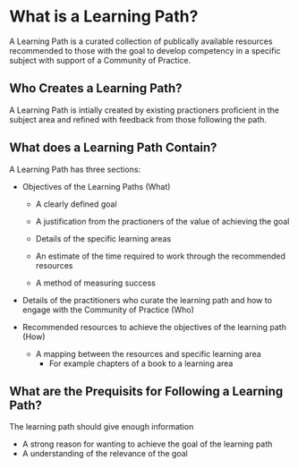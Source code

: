 # What is a Learning Path?

A Learning Path is a curated collection of publically available resources recommended to those with the goal to develop competency in a specific subject with support of a Community of Practice.

## Who Creates a Learning Path?

A Learning Path is intially created by existing practioners proficient in the subject area and refined with feedback from those following the path.

## What does a Learning Path Contain?

A Learning Path has three sections:

* Objectives of the Learning Paths \(What\)

  * A clearly defined goal
  * A justification from the practioners of the value of achieving the goal
  * Details of the specific learning areas
  * An estimate of the time required to work through the recommended resources

  * A method of measuring success

* Details of the practitioners who curate the learning path and how to engage with the Community of Practice \(Who\)

* Recommended resources to achieve the objectives of the learning path \(How\)
  * A mapping between the resources and specific learning area
    * For example chapters of a book to a learning area

## What are the Prequisits for Following a Learning Path?

The learning path should give enough information

* A strong reason for wanting to achieve the goal of the learning path
* A understanding of the relevance of the goal



